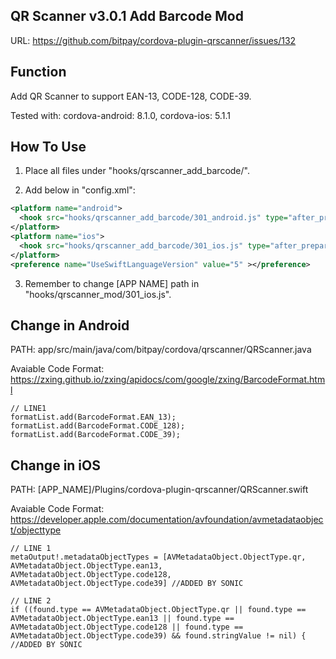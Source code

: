## QR Scanner v3.0.1 Add Barcode Mod
URL: https://github.com/bitpay/cordova-plugin-qrscanner/issues/132


## Function
Add QR Scanner to support EAN-13, CODE-128, CODE-39.

Tested with: cordova-android: 8.1.0, cordova-ios: 5.1.1


## How To Use
1) Place all files under "hooks/qrscanner_add_barcode/".

2) Add below in "config.xml":
```xml
<platform name="android">
  <hook src="hooks/qrscanner_add_barcode/301_android.js" type="after_prepare" ></hook>
</platform>
<platform name="ios">
  <hook src="hooks/qrscanner_add_barcode/301_ios.js" type="after_prepare" ></hook>
</platform>
<preference name="UseSwiftLanguageVersion" value="5" ></preference>
```

3) Remember to change [APP NAME] path in "hooks/qrscanner_mod/301_ios.js".


## Change in Android
PATH: ⁨app/⁨src/⁨main/⁨java/⁨com/⁨bitpay/⁨cordova/⁨qrscanner⁩/QRScanner.java

Avaiable Code Format: https://zxing.github.io/zxing/apidocs/com/google/zxing/BarcodeFormat.html
```
// LINE1
formatList.add(BarcodeFormat.EAN_13);
formatList.add(BarcodeFormat.CODE_128);
formatList.add(BarcodeFormat.CODE_39);
```

## Change in iOS
PATH: [APP_NAME]/⁨Plugins/⁨cordova-plugin-qrscanner/QRScanner.swift

Avaiable Code Format: https://developer.apple.com/documentation/avfoundation/avmetadataobject/objecttype

```
// LINE 1
metaOutput!.metadataObjectTypes = [AVMetadataObject.ObjectType.qr, AVMetadataObject.ObjectType.ean13, AVMetadataObject.ObjectType.code128, AVMetadataObject.ObjectType.code39] //ADDED BY SONIC
```
```
// LINE 2
if ((found.type == AVMetadataObject.ObjectType.qr || found.type == AVMetadataObject.ObjectType.ean13 || found.type == AVMetadataObject.ObjectType.code128 || found.type == AVMetadataObject.ObjectType.code39) && found.stringValue != nil) { //ADDED BY SONIC
```
